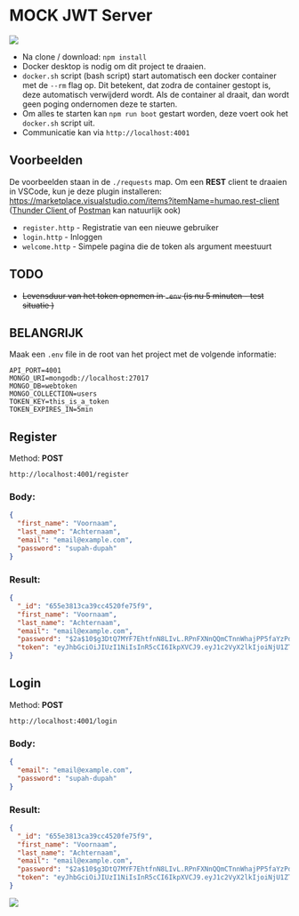 # MOCK JWT Server

<img src="http://jwt.io/img/logo-asset.svg" />

- Na clone / download: `npm install`
- Docker desktop is nodig om dit project te draaien.
- `docker.sh` script (bash script) start automatisch een
  docker container met de `--rm` flag op. Dit betekent, dat
  zodra de container gestopt is, deze automatisch verwijderd
  wordt. Als de container al draait, dan wordt geen poging ondernomen deze te starten.
- Om alles te starten kan `npm run boot` gestart worden, deze voert ook het `docker.sh` script uit.
- Communicatie kan via `http://localhost:4001`

## Voorbeelden

De voorbeelden staan in de `./requests` map.
Om een **REST** client te draaien in VSCode, kun je deze plugin installeren: https://marketplace.visualstudio.com/items?itemName=humao.rest-client
([Thunder Client ](https://marketplace.visualstudio.com/items?itemName=rangav.vscode-thunder-client) of [Postman](https://www.postman.com) kan natuurlijk ook) 
- `register.http` - Registratie van een nieuwe gebruiker
- `login.http` - Inloggen
- `welcome.http` - Simpele pagina die de token als argument meestuurt

## TODO

- ~~Levensduur van het token opnemen in `.env` (is nu 5 minuten - test situatie )~~

## BELANGRIJK

Maak een `.env` file in de root van het project met de volgende
informatie:

```env
API_PORT=4001
MONGO_URI=mongodb://localhost:27017
MONGO_DB=webtoken
MONGO_COLLECTION=users
TOKEN_KEY=this_is_a_token
TOKEN_EXPIRES_IN=5min
```

## Register

Method: **POST**

```shell
http://localhost:4001/register
```

### Body:

```json
{
  "first_name": "Voornaam",
  "last_name": "Achternaam",
  "email": "email@example.com",
  "password": "supah-dupah"
}
```

### Result:

```json
{
  "_id": "655e3813ca39cc4520fe75f9",
  "first_name": "Voornaam",
  "last_name": "Achternaam",
  "email": "email@example.com",
  "password": "$2a$10$g3DtQ7MYF7EhtfnN8LIvL.RPnFXNnQQmCTnnWhajPP5faYzPdOYGm",
  "token": "eyJhbGciOiJIUzI1NiIsInR5cCI6IkpXVCJ9.eyJ1c2VyX2lkIjoiNjU1ZTM4MTNjYTM5Y2M0NTIwZmU3NWY5IiwiZW1haWwiOiJyZW5lQGtyZXdpbmtlbC5ubCIsImlhdCI6MTcwMDY3MzU1NSwiZXhwIjoxNzAwNjgwNzU1fQ.AR9dVw3mYt_iyVy1Qc0g-dpI-or19iBCpVCiChHOJ38"
}
```

## Login

Method: **POST**

```shell
http://localhost:4001/login
```

### Body:

```json
{
  "email": "email@example.com",
  "password": "supah-dupah"
}
```

### Result:

```json
{
  "_id": "655e3813ca39cc4520fe75f9",
  "first_name": "Voornaam",
  "last_name": "Achternaam",
  "email": "email@example.com",
  "password": "$2a$10$g3DtQ7MYF7EhtfnN8LIvL.RPnFXNnQQmCTnnWhajPP5faYzPdOYGm",
  "token": "eyJhbGciOiJIUzI1NiIsInR5cCI6IkpXVCJ9.eyJ1c2VyX2lkIjoiNjU1ZTM4MTNjYTM5Y2M0NTIwZmU3NWY5IiwiZW1haWwiOiJyZW5lQGtyZXdpbmtlbC5ubCIsImlhdCI6MTcwMDY3MzY4OSwiZXhwIjoxNzAwNjgwODg5fQ.c_jKBZFMz32010QyUtWC_bdkxwuYz6xL_oIJ5b6oFFM"
}
```

<img src="http://jwt.io/img/badge-compatible.svg" />
